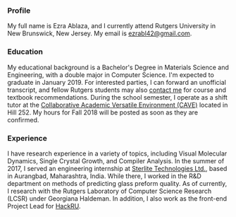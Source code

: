 ### Profile
My full name is Ezra Ablaza, and I currently attend Rutgers University in New Brunswick, New Jersey.  My email is <ezrabl42@gmail.com>.
### Education
My educational background is a Bachelor's Degree in Materials Science and Engineering, with a double major in Computer Science.  I'm expected to graduate in January 2019.  For interested parties, I can forward an unofficial transcript, and fellow Rutgers students may also [contact me](#/links) for course and textbook recommendations.  During the school semester, I operate as a shift tutor at the [Collaborative Academic Versatile Environment (CAVE)](https://www.cs.rutgers.edu/resources/cave) located in Hill 252.  My hours for Fall 2018 will be posted as soon as they are confirmed.
### Experience
I have research experience in a variety of topics, including Visual Molecular Dynamics, Single Crystal Growth, and Compiler Analysis.  In the summer of 2017, I served an engineering internship at [Sterlite Technologies Ltd.](https://www.sterlitetech.com/), based in Aurangbad, Maharashtra, India.  While there, I worked in the R&D department on methods of predicting glass preform quality.  As of currently, I research with the Rutgers Laboratory of Computer Science Research (LCSR) under Georgiana Haldeman.  In addition, I also work as the front-end Project Lead for [HackRU](https://github.com/HackRU).  



